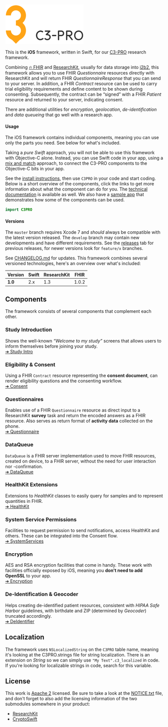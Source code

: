 <img src="./assets/Logo.png" srcset="./assets/Logo@2x.png 2x, ./assets/Logo@3x.png 3x" alt="C3-PRO">

This is the **iOS** framework, written in Swift, for our [C3-PRO][] research framework.

Combining [🔥 FHIR][fhir] and [ResearchKit][], usually for data storage into [i2b2][], this framework allows you to use FHIR _Questionnaire_ resources directly with ResearchKit and will return FHIR _QuestionnaireResponse_ that you can send to your server.
In addition, a FHIR _Contract_ resource can be used to carry trial eligibility requirements and define content to be shown during consenting.
Subsequently, the contract can be “signed” with a FHIR _Patient_ resource and returned to your server, indicating consent.

There are additional utilities for _encryption_, _geolocation_, _de-identification_ and _data queueing_ that go well with a research app.

#### Usage

The iOS framework contains individual components, meaning you can use only the parts you need.
See below for what's included.

Taking a _pure Swift_ approach, you will not be able to use this framework with Objective-C alone.
Instead, you can use Swift code in your app, using a [mix and match][mix-match] approach, to connect the C3-PRO components to the Objective-C bits in your app.

See the [install instructions](Install.md), then use `C3PRO` in your code and start coding.
Below is a short overview of the components, click the links to get more information about what the component can do for you.
The [technical documentation][docs] is available as well.
We also have a [sample app][] that demonstrates how some of the components can be used.

```swift
import C3PRO
```

#### Versions

The `master` branch requires Xcode 7 and _should_ always be compatible with the latest version released.
The `develop` branch may contain new developments and have different requirements.
See the [releases][] tab for previous releases, for newer versions look for `feature/x` branches.

See [CHANGELOG.md](CHANGELOG.md) for updates.
This framework combines several versioned technologies, here's an overview over what's included:

 Version | Swift | ResearchKit |  FHIR
---------|-------|-------------|------
 **1.0** |   2.x |         1.3 | 1.0.2


Components
----------

The framework consists of several components that complement each other.

### Study Introduction

Shows the well-known _“Welcome to my study”_ screens that allows users to inform themselves before joining your study.  
[➔ Study Intro](./Sources/StudyIntro/)

### Eligibility & Consent

Using a FHIR `Contract` resource representing the **consent document**, can render eligibility questions and the consenting workflow.  
[➔ Consent](./Sources/Consent/)

### Questionnaires

Enables use of a FHIR `Questionnaire` resource as direct input to a ResearchKit **survey** task and return the encoded answers as a FHIR resource.
Also serves as return format of **activity data** collected on the phone.  
[➔ Questionnaire](./Sources/Questionnaire/)

### DataQueue

`DataQueue` is a FHIR server implementation used to move FHIR resources, created on device, to a FHIR server, without the need for user interaction nor -confirmation.  
[➔ DataQueue](./Sources/DataQueue/)

### HealthKit Extensions

Extensions to _HealthKit_ classes to easily query for samples and to represent quantities in FHIR.  
[➔ HealthKit](./Sources/HealthKit/)

### System Service Permissions

Facilities to request permission to send notifications, access HealthKit and others.
These can be integrated into the Consent flow.  
[➔ SystemServices](./Sources/SystemServices)

### Encryption

AES and RSA encryption facilities that come in handy.
These work with facilities officially exposed by iOS, meaning you **don't need to add OpenSSL** to your app.  
[➔ Encryption](./Sources/Encryption/)

### De-Identification & Geocoder

Helps creating de-identified patient resources, consistent with _HIPAA Safe Harbor_ guidelines, with birthdate and ZIP (determined by _Geocoder_) truncated accordingly.  
[➔ DeIdentifier](./Sources/DeIdentifier/)


Localization
------------

The framework uses `NSLocalizedString` on the `C3PRO` table name, meaning it's looking at the C3PRO.strings file for string localization.
There is an extension on _String_ so we can simply use `"My Text".c3_localized` in code.
If you're looking for localizable strings in code, search for this variable.


License
-------

This work is [Apache 2](./LICENSE.txt) licensed.
Be sure to take a look at the [NOTICE.txt](./NOTICE.txt) file, and don't forget to also add the licensing information of the two submodules somewhere in your product:

- [ResearchKit](./ResearchKit/LICENSE)
- [CryptoSwift](./CryptoSwift/LICENSE)


[C3-PRO]: http://c3-pro.chip.org
[fhir]: http://hl7.org/fhir/
[researchkit]: http://researchkit.github.io
[i2b2]: https://www.i2b2.org
[mix-match]: https://developer.apple.com/library/ios/documentation/Swift/Conceptual/BuildingCocoaApps/MixandMatch.html
[docs]: http://chb.github.io/c3-pro-ios-framework/
[sample app]: https://github.com/chb/c3-pro-demo-ios
[releases]: https://github.com/chb/c3-pro-ios-framework/releases
